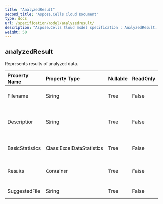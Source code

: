 ```yaml
---
title: "AnalyzedResult"
second_title: "Aspose.Cells Cloud Document"
type: docs
url: /specification/model/analyzedresult/
description: "Aspose.Cells Cloud model specification : AnalyzedResult. Effortlessly handle Excel and other spreadsheet documents with features like opening, generating, editing, splitting, merging, comparing, and converting."
weight: 50
---
```


## **analyzedResult**

Represents results of analyzed data. 

| Property Name | Property Type | Nullable |  ReadOnly | DefaultValue | Description | 
| :- | :- | :- |:- |  :- | :- |
| Filename | String | True |  False |  | Represents the file name of data file. |  
| Description | String | True |  False |  | Represents summary about results of analyzed data. |  
| BasicStatistics | Class:ExcelDataStatistics | True |  False |  | Represents Excel data statistics. |  
| Results | Container | True |  False |  | Represents analyzed table description. |  
| SuggestedFile | String | True |  False |  | base64String Excel file |  

